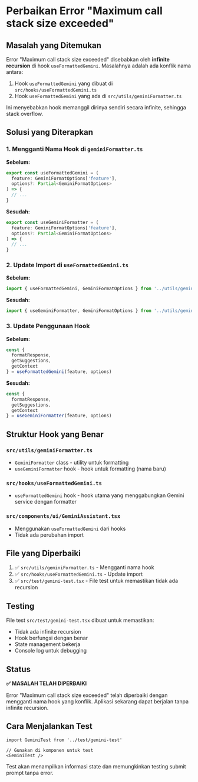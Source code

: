 # Perbaikan Error "Maximum call stack size exceeded"

## Masalah yang Ditemukan

Error "Maximum call stack size exceeded" disebabkan oleh **infinite recursion** di hook `useFormattedGemini`. Masalahnya adalah ada konflik nama antara:

1. Hook `useFormattedGemini` yang dibuat di `src/hooks/useFormattedGemini.ts`
2. Hook `useFormattedGemini` yang ada di `src/utils/geminiFormatter.ts`

Ini menyebabkan hook memanggil dirinya sendiri secara infinite, sehingga stack overflow.

## Solusi yang Diterapkan

### 1. **Mengganti Nama Hook di `geminiFormatter.ts`**

**Sebelum:**
```typescript
export const useFormattedGemini = (
  feature: GeminiFormatOptions['feature'],
  options?: Partial<GeminiFormatOptions>
) => {
  // ...
}
```

**Sesudah:**
```typescript
export const useGeminiFormatter = (
  feature: GeminiFormatOptions['feature'],
  options?: Partial<GeminiFormatOptions>
) => {
  // ...
}
```

### 2. **Update Import di `useFormattedGemini.ts`**

**Sebelum:**
```typescript
import { useFormattedGemini, GeminiFormatOptions } from '../utils/geminiFormatter'
```

**Sesudah:**
```typescript
import { useGeminiFormatter, GeminiFormatOptions } from '../utils/geminiFormatter'
```

### 3. **Update Penggunaan Hook**

**Sebelum:**
```typescript
const {
  formatResponse,
  getSuggestions,
  getContext
} = useFormattedGemini(feature, options)
```

**Sesudah:**
```typescript
const {
  formatResponse,
  getSuggestions,
  getContext
} = useGeminiFormatter(feature, options)
```

## Struktur Hook yang Benar

### `src/utils/geminiFormatter.ts`
- `GeminiFormatter` class - utility untuk formatting
- `useGeminiFormatter` hook - hook untuk formatting (nama baru)

### `src/hooks/useFormattedGemini.ts`
- `useFormattedGemini` hook - hook utama yang menggabungkan Gemini service dengan formatter

### `src/components/ui/GeminiAssistant.tsx`
- Menggunakan `useFormattedGemini` dari hooks
- Tidak ada perubahan import

## File yang Diperbaiki

1. ✅ `src/utils/geminiFormatter.ts` - Mengganti nama hook
2. ✅ `src/hooks/useFormattedGemini.ts` - Update import
3. ✅ `src/test/gemini-test.tsx` - File test untuk memastikan tidak ada recursion

## Testing

File test `src/test/gemini-test.tsx` dibuat untuk memastikan:
- Tidak ada infinite recursion
- Hook berfungsi dengan benar
- State management bekerja
- Console log untuk debugging

## Status

**✅ MASALAH TELAH DIPERBAIKI**

Error "Maximum call stack size exceeded" telah diperbaiki dengan mengganti nama hook yang konflik. Aplikasi sekarang dapat berjalan tanpa infinite recursion.

## Cara Menjalankan Test

```tsx
import GeminiTest from '../test/gemini-test'

// Gunakan di komponen untuk test
<GeminiTest />
```

Test akan menampilkan informasi state dan memungkinkan testing submit prompt tanpa error.
